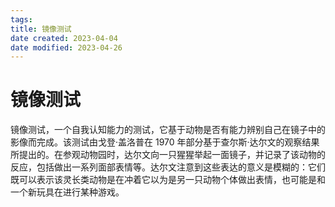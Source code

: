 ```yaml
---
tags:
title: 镜像测试
date created: 2023-04-04
date modified: 2023-04-26
---
```


# 镜像测试

镜像测试，一个自我认知能力的测试，它基于动物是否有能力辨别自己在镜子中的影像而完成。该测试由戈登·盖洛普在 1970 年部分基于查尔斯·达尔文的观察结果所提出的。在参观动物园时，达尔文向一只猩猩举起一面镜子，并记录了该动物的反应，包括做出一系列面部表情等。达尔文注意到这些表达的意义是模糊的：它们既可以表示该灵长类动物是在冲着它以为是另一只动物个体做出表情，也可能是和一个新玩具在进行某种游戏。
